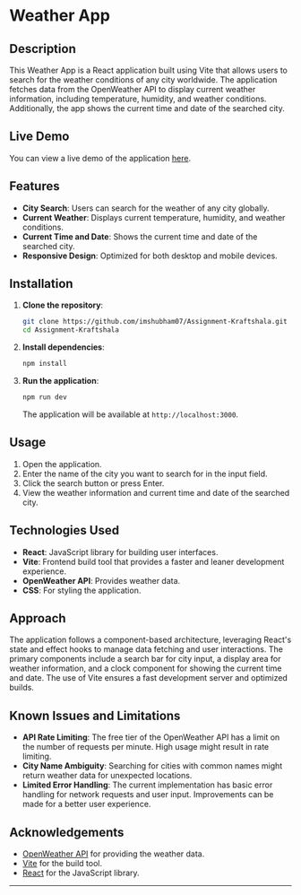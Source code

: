 # Weather App

## Description

This Weather App is a React application built using Vite that allows users to search for the weather conditions of any city worldwide. The application fetches data from the OpenWeather API to display current weather information, including temperature, humidity, and weather conditions. Additionally, the app shows the current time and date of the searched city.

## Live Demo

You can view a live demo of the application [here](https://kraftshala-frontend-intern-shubham-kumar-dubey.vercel.app).

## Features

- **City Search**: Users can search for the weather of any city globally.
- **Current Weather**: Displays current temperature, humidity, and weather conditions.
- **Current Time and Date**: Shows the current time and date of the searched city.
- **Responsive Design**: Optimized for both desktop and mobile devices.

## Installation

1. **Clone the repository**:

    ```bash
    git clone https://github.com/imshubham07/Assignment-Kraftshala.git
    cd Assignment-Kraftshala
    ```

2. **Install dependencies**:

    ```bash
    npm install
    ```

3. **Run the application**:

    ```bash
    npm run dev
    ```

    The application will be available at `http://localhost:3000`.

## Usage

1. Open the application.
2. Enter the name of the city you want to search for in the input field.
3. Click the search button or press Enter.
4. View the weather information and current time and date of the searched city.

## Technologies Used

- **React**: JavaScript library for building user interfaces.
- **Vite**: Frontend build tool that provides a faster and leaner development experience.
- **OpenWeather API**: Provides weather data.
- **CSS**: For styling the application.

## Approach

The application follows a component-based architecture, leveraging React's state and effect hooks to manage data fetching and user interactions. The primary components include a search bar for city input, a display area for weather information, and a clock component for showing the current time and date. The use of Vite ensures a fast development server and optimized builds.

## Known Issues and Limitations

- **API Rate Limiting**: The free tier of the OpenWeather API has a limit on the number of requests per minute. High usage might result in rate limiting.
- **City Name Ambiguity**: Searching for cities with common names might return weather data for unexpected locations.
- **Limited Error Handling**: The current implementation has basic error handling for network requests and user input. Improvements can be made for a better user experience.


## Acknowledgements

- [OpenWeather API](https://openweathermap.org/api) for providing the weather data.
- [Vite](https://vitejs.dev/) for the build tool.
- [React](https://reactjs.org/) for the JavaScript library.

---


